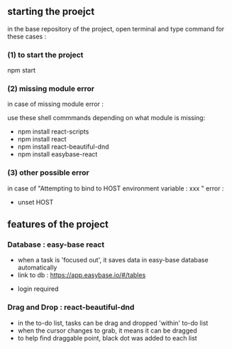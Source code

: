 ## starting the proejct ##
in the base repository of the project, open terminal and type command for these cases : 

### (1) to start the project

npm start

### (2) missing module error
in case of missing module error : 

use these shell commmands depending on what module is missing:
- npm install react-scripts 
- npm install react 
- npm install react-beautiful-dnd 
- npm install easybase-react

### (3) other possible error
in case of "Attempting to bind to HOST environment variable : xxx " error :

- unset HOST


## features of the project ##

### Database : easy-base react
- when a task is 'focused out', it saves data in easy-base database automatically
- link to db : https://app.easybase.io/#/tables
* login required

### Drag and Drop : react-beautiful-dnd
- in the to-do list, tasks can be drag and dropped 'within' to-do list
- when the cursor changes to grab, it means it can be dragged
- to help find draggable point, black dot was added to each list 
